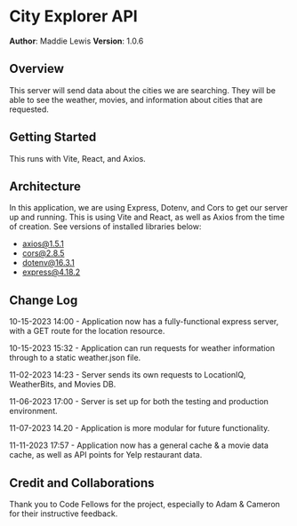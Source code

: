 

# City Explorer API

**Author**: Maddie Lewis
**Version**: 1.0.6 

## Overview
This server will send data about the cities we are searching. They will be able to see the weather, movies, and information about cities that are requested.

## Getting Started
This runs with Vite, React, and Axios.

## Architecture
<!-- Provide a detailed description of the application design. What technologies (languages, libraries, etc) you're using, and any other relevant design information. -->
In this application, we are using Express, Dotenv, and Cors to get our server up and running. This is using Vite and React, as well as Axios from the time of creation.
See versions of installed libraries below: 
- axios@1.5.1
- cors@2.8.5
- dotenv@16.3.1
- express@4.18.2

## Change Log

10-15-2023 14:00 - Application now has a fully-functional express server, with a GET route for the location resource.

10-15-2023 15:32 - Application can run requests for weather information through to a static weather.json file.  

11-02-2023 14:23 - Server sends its own requests to LocationIQ, WeatherBits, and Movies DB.

11-06-2023 17:00 - Server is set up for both the testing and production environment. 

11-07-2023 14.20 - Application is more modular for future functionality.

11-11-2023 17:57 - Application now has a general cache & a movie data cache, as well as API points for Yelp restaurant data. 


## Credit and Collaborations
Thank you to Code Fellows for the project, especially to Adam & Cameron for their instructive feedback. 
